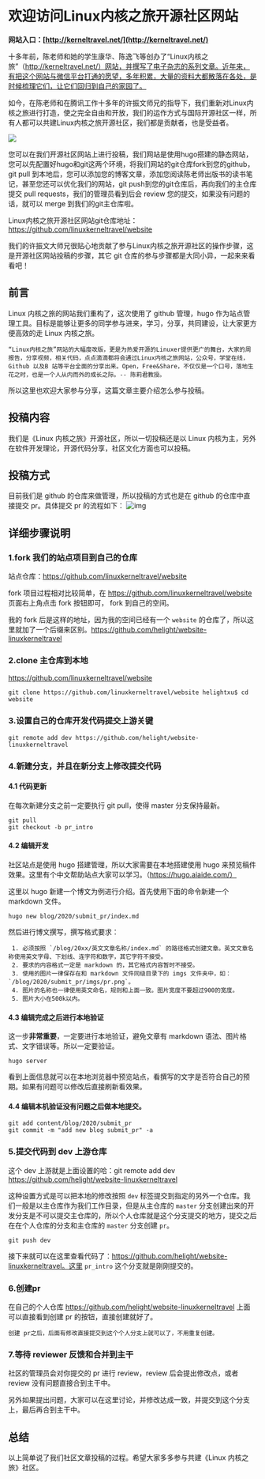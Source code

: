 # 欢迎访问Linux内核之旅开源社区网站

**网站入口：[http://kerneltravel.net/](http://kerneltravel.net/)**

十多年前，陈老师和她的学生康华、陈逸飞等创办了“Linux内核之旅”（http://kerneltravel.net/）网站，并撰写了电子杂志的系列文章。近年来，有把这个网站与微信平台打通的愿望，多年积累，大量的资料大都散落在各处，是时候梳理它们，让它们回归到自己的家园了。

如今，在陈老师和在腾讯工作十多年的许振文师兄的指导下，我们重新对Linux内核之旅进行打造，使之完全自由和开放，我们的运作方式与国际开源社区一样，所有人都可以共建Linux内核之旅开源社区，我们都是贡献者，也是受益者。

<img src="http://ww1.sinaimg.cn/large/005NFTS2ly1geayq0abxzj311j0gsav3.jpg"/>

您可以在我们开源社区网站上进行投稿，我们网站是使用hugo搭建的静态网站，您可以先配置好hugo和git这两个环境，将我们网站的git仓库fork到您的github，git pull 到本地后，您可以添加您的博客文章，添加您阅读陈老师出版书的读书笔记，甚至您还可以优化我们的网站，git push到您的git仓库后，再向我们的主仓库提交 pull requests，我们的管理员看到后会 review 您的提交，如果没有问题的话，就可以 merge 到我们的git主仓库啦。

Linux内核之旅开源社区网站git仓库地址：https://github.com/linuxkerneltravel/website

我们的许振文大师兄很贴心地贡献了参与Linux内核之旅开源社区的操作步骤，这是开源社区网站投稿的步骤，其它 git 仓库的参与步骤都是大同小异，一起来来看看吧！



## 前言

Linux 内核之旅的网站我们重构了，这次使用了 github 管理，hugo 作为站点管理工具。目标是能够让更多的同学参与进来，学习，分享，共同建设，让大家更方便高效的走 Linux 内核之旅。

```
“Linux内核之旅”网站的大幅度改版，更是为热爱开源的Linuxer提供更广的舞台，大家的周报告，分享视频，相关代码，点点滴滴都将会通过Linux内核之旅网站，公众号，学堂在线，Github 以及B 站等平台全面的分享出来。Open，Free&Share，不仅仅是一个口号，落地生花之时，也是一个人从内而外的成长之际。-- 陈莉君教授。
```

所以这里也欢迎大家参与分享，这篇文章主要介绍怎么参与投稿。

## 投稿内容

我们是《Linux 内核之旅》开源社区，所以一切投稿还是以 Linux 内核为主，另外在软件开发理论，开源代码分享，社区文化方面也可以投稿。

## 投稿方式

目前我们是 github 的仓库来做管理，所以投稿的方式也是在 github 的仓库中直接提交 pr。具体提交 pr 的流程如下： ![img](https://mmbiz.qpic.cn/mmbiz_png/SeWfibBcBT0E6iaibhTvgicrT1N346nedtZTS4H1wkDyJpL3EXE25JjaRibYto2EHzadfnF8FsRG776aEHAQ5krM28A/640?wx_fmt=png&tp=webp&wxfrom=5&wx_lazy=1&wx_co=1)

## 详细步骤说明

### 1.fork 我们的站点项目到自己的仓库

站点仓库：https://github.com/linuxkerneltravel/website

fork 项目过程相对比较简单，在 https://github.com/linuxkerneltravel/website 页面右上角点击 fork 按钮即可， fork 到自己的空间。

我的 fork 后是这样的地址，因为我的空间已经有一个 `website` 的仓库了，所以这里就加了一个后缀来区别。https://github.com/helight/website-linuxkerneltravel

### 2.clone 主仓库到本地

https://github.com/linuxkerneltravel/website

```
git clone https://github.com/linuxkerneltravel/website helightxu$ cd website
```

### 3.设置自己的仓库开发代码提交上游关键

```
git remote add dev https://github.com/helight/website-linuxkerneltravel
```

### 4.新建分支，并且在新分支上修改提交代码

#### 4.1 代码更新

在每次新建分支之前一定要执行 git pull，使得 master 分支保持最新。

```
git pull
git checkout -b pr_intro
```

#### 4.2 编辑开发

社区站点是使用 hugo 搭建管理，所以大家需要在本地搭建使用 hugo 来预览稿件效果。这里有个中文帮助站点大家可以学习。（https://hugo.aiaide.com/）

这里以 hugo 新建一个博文为例进行介绍。首先使用下面的命令新建一个 markdown 文件。

```
hugo new blog/2020/submit_pr/index.md
```

然后进行博文撰写，撰写格式要求：

```
 1. 必须按照 `/blog/20xx/英文文章名称/index.md` 的路径格式创建文章。英文文章名称使用英文字母、下划线、连字符和数字，其它字符不接受。 
 2. 要求的内容格式一定是 markdown 的，其它格式内容暂时不接受。 
 3. 使用的图片一律保存在和 markdown 文件同级目录下的 imgs 文件夹中，如：`/blog/2020/submit_pr/imgs/pr.png`。 
 4. 图片的名称也一律使用英文命名，规则和上面一致。图片宽度不要超过900的宽度。  
 5. 图片大小在500k以内。
```

#### 4.3 编辑完成之后进行本地验证

这一步**非常重要**，一定要进行本地验证，避免文章有 markdown 语法、图片格式、文字错误等。所以一定要验证。

```
hugo server
```

看到上面信息就可以在本地浏览器中预览站点，看撰写的文字是否符合自己的预期。如果有问题可以修改后直接刷新看效果。

#### 4.4 编辑本机验证没有问题之后做本地提交。

```
git add content/blog/2020/submit_pr
git commit -m "add new blog submit_pr" -a
```

### 5.提交代码到 dev 上游仓库

这个 dev 上游就是上面设置的哈：git remote add dev https://github.com/helight/website-linuxkerneltravel

这种设置方式是可以把本地的修改按照 `dev` 标签提交到指定的另外一个仓库。我们一般是以主仓库作为我们工作目录，但是从主仓库的 `master` 分支创建出来的开发分支是不可以提交主仓库的，所以个人仓库就是这个分支提交的地方，提交之后在在个人仓库的分支和主仓库的 `master` 分支创建 `pr`。

```
git push dev
```

接下来就可以在这里查看代码了：https://github.com/helight/website-linuxkerneltravel。这里 `pr_intro` 这个分支就是刚刚提交的。

### 6.创建pr

在自己的个人仓库 https://github.com/helight/website-linuxkerneltravel 上面可以直接看到创建 pr 的按钮，直接创建就好了。

```
创建 pr之后，后面有修改直接提交到这个个人分支上就可以了，不用重复创建。
```

### 7.等待 reviewer 反馈和合并到主干

社区的管理员会对你提交的 pr 进行 review，review 后会提出修改点，或者 review 没有问题直接合到主干中。

另外如果提出问题，大家可以在这里讨论，并修改达成一致，并提交到这个分支上，最后再合到主干中。

## 总结

以上简单说了我们社区文章投稿的过程。希望大家多多参与共建《Linux 内核之旅》社区。